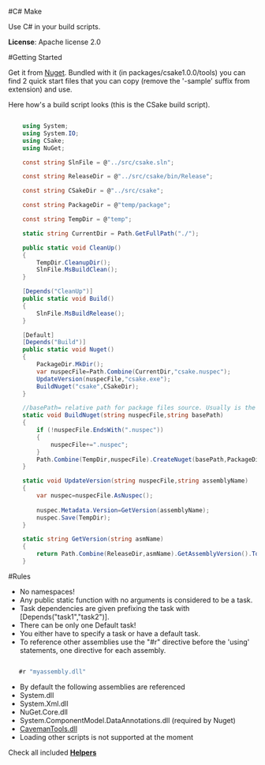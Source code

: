 #C# Make

Use C# in your build scripts.

**License**: Apache license 2.0


#Getting Started

Get it from [Nuget](https://www.nuget.org/packages/CSake/).
Bundled with it (in packages/csake1.0.0/tools) you can find 2 quick start files that you can copy (remove the '-sample' suffix from extension) and use.

Here how's a build script looks (this is the CSake build script).

```csharp

	using System;
	using System.IO;
	using CSake;
	using NuGet;

	const string SlnFile = @"../src/csake.sln";

	const string ReleaseDir = @"../src/csake/bin/Release";

	const string CSakeDir = @"../src/csake";

	const string PackageDir = @"temp/package";

	const string TempDir = @"temp";

	static string CurrentDir = Path.GetFullPath("./");

	public static void CleanUp()
	{
		TempDir.CleanupDir();
		SlnFile.MsBuildClean();
	}

	[Depends("CleanUp")]
	public static void Build()
	{
		SlnFile.MsBuildRelease();
	}

	[Default]
	[Depends("Build")]
	public static void Nuget()
	{
		PackageDir.MkDir();
		var nuspecFile=Path.Combine(CurrentDir,"csake.nuspec");
		UpdateVersion(nuspecFile,"csake.exe");
		BuildNuget("csake",CSakeDir);
	}

	//basePath= relative path for package files source. Usually is the project dir
	static void BuildNuget(string nuspecFile,string basePath)
	{
		if (!nuspecFile.EndsWith(".nuspec"))
		{
			nuspecFile+=".nuspec";
		}
		Path.Combine(TempDir,nuspecFile).CreateNuget(basePath,PackageDir);    
	}

	static void UpdateVersion(string nuspecFile,string assemblyName)
	{
		var nuspec=nuspecFile.AsNuspec();
   
		nuspec.Metadata.Version=GetVersion(assemblyName);
		nuspec.Save(TempDir);    
	}

	static string GetVersion(string asmName)
	{
		return Path.Combine(ReleaseDir,asmName).GetAssemblyVersion().ToSemanticVersion().ToString();
	}


````

#Rules

* No namespaces!
* Any public static function with no arguments is considered to be a task.
* Task dependencies are given prefixing the task with [Depends("task1","task2")].
* There can be only one Default task!
* You either have to specify a task or have a default task.
* To reference other assemblies use the "#r" directive before the 'using' statements, one directive for each assembly.
 ```csharp

	#r "myassembly.dll"

 ````
* By default the following assemblies are referenced
 * System.dll
 * System.Xml.dll
 * NuGet.Core.dll
 * System.ComponentModel.DataAnnotations.dll (required by Nuget)
 * [CavemanTools.dll](https://bitbucket.org/sapiensworks/caveman-tools/wiki/CTools)
* Loading other scripts is not supported at the moment

Check all included **[Helpers](https://github.com/sapiens/csake/wiki/Helpers)**


